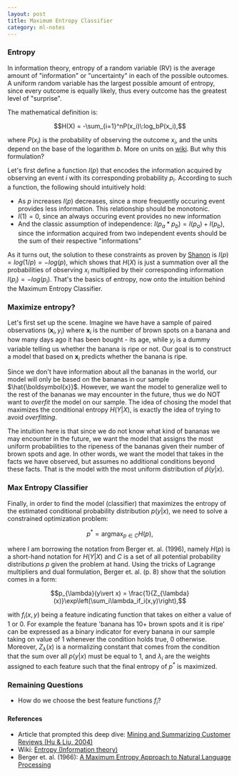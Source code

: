 ```yaml
---
layout: post
title: Maximum Entropy Classifier
category: ml-notes
---
```


### Entropy
In information theory, entropy of a random variable (RV) is the average amount of "information" or "uncertainty" in each of the possible outcomes. A uniform random variable has the largest possible amount of entropy, since every outcome is equally likely, thus every outcome has the greatest level of "surprise".

The mathematical definition is:

$$H(X) = -\sum_{i=1}^nP(x_i)\:log_bP(x_i),$$

where $P(x_i)$ is the probability of observing the outcome $x_i$, and the units depend on the base of the logarithm $b$. More on units on [wiki](https://en.wikipedia.org/wiki/Entropy_(information_theory)). But why this formulation? 

Let's first define a function $I(p)$ that encodes the information acquired by observing an event $i$ with its corresponding probability $p_i$. According to such a function, the following should intuitively hold:
- As $p$ increases $I(p)$ decreases, since a more frequently occuring event provides less information. This relationship should be monotonic.
- $I(1)=0,$ since an always occuring event provides no new information
- And the classic assumption of independence: $I(p_a*p_b) = I(p_a) + I(p_b),$ since the information acquired from two independent events should be the sum of their respective "informations"

As it turns out, the solution to these constraints as proven by [Shanon](https://en.wikipedia.org/wiki/Claude_Shannon) is $I(p) = log(1/p) = -log(p),$ which shows that $H(X)$ is just a summation over all the probabilities of observing $x_i$ multiplied by their corresponding information $I(p_i) = -log(p_i)$. That's the basics of entropy, now onto the intuition behind the Maximum Entropy Classifier.

### Maximize entropy?
Let's first set up the scene. Imagine we have have a sample of paired observations $(\boldsymbol{x}_i, y_i)$ where $\boldsymbol{x}_i$ is the number of brown spots on a banana and how many days ago it has been bought - its age, while $y_i$ is a dummy variable telling us whether the banana is ripe or not. Our goal is to construct a model that based on $\boldsymbol{x}_i$ predicts whether the banana is ripe. 

Since we don't have information about all the bananas in the world, our model will only be based on the bananas in our sample $\hat{\boldsymbol{x}}$. However, we want the model to generalize well to the rest of the bananas we may encounter in the future, thus we do NOT want to _overfit_ the model on our sample. The idea of chosing the model that maximizes the conditional entropy $H(Y\vert X)$, is exactly the idea of trying to avoid _overfitting_.

The intuition here is that since we do not know what kind of bananas we may encounter in the future, we want the model that assigns the most uniform probabilities to the ripeness of the bananas given their number of brown spots and age. In other words, we want the model that takes in the facts we have observed, but assumes no additional conditions beyond these facts. That is the model with the most uniform distribution of $\hat{p}(y\vert x)$.

### Max Entropy Classifier
Finally, in order to find the model (classifier) that maximizes the entropy of the estimated conditional probability distribution $p(y\vert x)$, we need to solve a constrained optimization problem:

$$p^*=\text{arg}\max_{p\in C}H(p),$$

where I am borrowing the notation from Berger et. al. (1996), namely $H(p)$ is a short-hand notation for $H(Y\vert X)$ and $C$ is a set of all potential probability distributions $p$ given the problem at hand. Using the tricks of Lagrange multipliers and dual formulation, Berger et. al. (p. 8) show that the solution comes in a form:

$$p_{\lambda}(y\vert x) = \frac{1}{Z_{\lambda}(x)}\exp\left(\sum_i\lambda_if_i(x,y)\right),$$

with $f_i(x,y)$ being a feature indicating function that takes on either a value of 1 or 0. For example the feature 'banana has 10+ brown spots and it is ripe' can be expressed as a binary indicator for every banana in our sample taking on value of 1 whenever the condition holds true, 0 otherwise. Moreover, $Z_{\lambda}(x)$ is a normalizing constant that comes from the condition that the sum over all $p(y\vert x)$ must be equal to 1, and $\lambda_i$ are the weights assigned to each feature such that the final entropy of $p^*$ is maximized.

### Remaining Questions
- How do we choose the best feature functions $f_i$?

#### References 
- Article that prompted this deep dive: [Mining and Summarizing Customer Reviews (Hu & Liu, 2004)](https://dl.acm.org/doi/abs/10.1145/1014052.1014073)
- Wiki: [Entropy (Information theory)](https://en.wikipedia.org/wiki/Entropy_(information_theory))
- Berger et. al. (1966): [A Maximum Entropy Approach to Natural Language Processing](https://aclanthology.org/J96-1002.pdf)